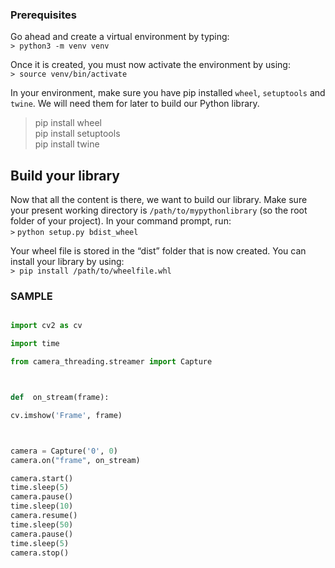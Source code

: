### Prerequisites

Go ahead and create a virtual environment by typing:  
`> python3 -m venv venv`

Once it is created, you must now activate the environment by using:  
`> source venv/bin/activate`

In your environment, make sure you have pip installed `wheel`, `setuptools` and `twine`. We will need them for later to build our Python library.

> pip install wheel  
> pip install setuptools  
> pip install twine

## Build your library

Now that all the content is there, we want to build our library. Make sure your present working directory is `/path/to/mypythonlibrary` (so the root folder of your project). In your command prompt, run:  
`>` `python setup.py bdist_wheel`

Your wheel file is stored in the “dist” folder that is now created. You can install your library by using:  
`> pip install /path/to/wheelfile.whl`

### SAMPLE

```python

import cv2 as cv

import time

from camera_threading.streamer import Capture



def  on_stream(frame):

cv.imshow('Frame', frame)



camera = Capture('0', 0)
camera.on("frame", on_stream)

camera.start()
time.sleep(5)
camera.pause()
time.sleep(10)
camera.resume()
time.sleep(50)
camera.pause()
time.sleep(5)
camera.stop()

```
